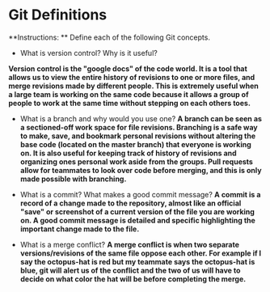 # Git Definitions

**Instructions: ** Define each of the following Git concepts.

* What is version control?  Why is it useful?

**Version control is the "google docs" of the code world. It is a tool that allows us to view the entire history of revisions to one or more files, and merge revisions made by different people. This is extremely useful when a large team is working on the same code because it allows a group of people to work at the same time without stepping on each others toes.**

* What is a branch and why would you use one?
**A branch can be seen as a sectioned-off work space for file revisions. Branching is a safe way to make, save, and bookmark personal revisions without altering the base code (located on the master branch) that everyone is working on. It is also useful for keeping track of history of revisions and organizing ones personal work aside from the groups. Pull requests allow for teammates to look over code before merging, and this is only made possible with branching.**

* What is a commit? What makes a good commit message?
**A commit is a record of a change made to the repository, almost like an official "save" or screenshot of a current version of the file you are working on. A good commit message is detailed and specific highlighting the important change made to the file.**

* What is a merge conflict?
**A merge conflict is when two separate versions/revisions of the same file oppose each other. For example if I say the octopus-hat is red but my teammate says the octopus-hat is blue, git will alert us of the conflict and the two of us will have to decide on what color the hat will be before completing the merge.**